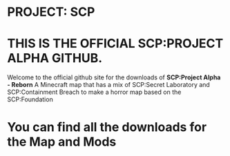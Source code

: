 # PROJECT: SCP
# THIS IS THE OFFICIAL SCP:PROJECT ALPHA GITHUB.
Welcome to the official github site for the downloads of **SCP:Project Alpha - Reborn**
A Minecraft map that has a mix of SCP:Secret Laboratory and SCP:Containment Breach to make a horror map based on the SCP:Foundation

# You can find all the downloads for the Map and Mods
